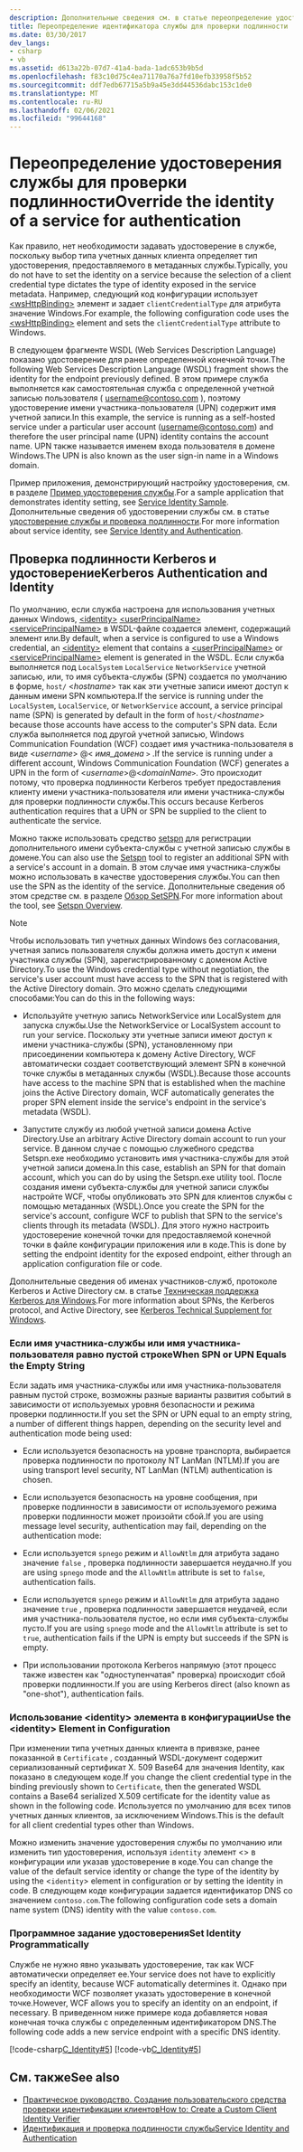 ```yaml
---
description: Дополнительные сведения см. в статье переопределение удостоверения службы для проверки подлинности.
title: Переопределение идентификатора службы для проверки подлинности
ms.date: 03/30/2017
dev_langs:
- csharp
- vb
ms.assetid: d613a22b-07d7-41a4-bada-1adc653b9b5d
ms.openlocfilehash: f83c10d75c4ea71170a76a7fd10efb33958f5b52
ms.sourcegitcommit: ddf7edb67715a5b9a45e3dd44536dabc153c1de0
ms.translationtype: MT
ms.contentlocale: ru-RU
ms.lasthandoff: 02/06/2021
ms.locfileid: "99644168"
---
```

# <a name="override-the-identity-of-a-service-for-authentication"></a><span data-ttu-id="25fa1-103">Переопределение удостоверения службы для проверки подлинности</span><span class="sxs-lookup"><span data-stu-id="25fa1-103">Override the identity of a service for authentication</span></span>

<span data-ttu-id="25fa1-104">Как правило, нет необходимости задавать удостоверение в службе, поскольку выбор типа учетных данных клиента определяет тип удостоверения, предоставляемого в метаданных службы.</span><span class="sxs-lookup"><span data-stu-id="25fa1-104">Typically, you do not have to set the identity on a service because the selection of a client credential type dictates the type of identity exposed in the service metadata.</span></span> <span data-ttu-id="25fa1-105">Например, следующий код конфигурации использует [\<wsHttpBinding>](../../configure-apps/file-schema/wcf/wshttpbinding.md) элемент и задает `clientCredentialType` для атрибута значение Windows.</span><span class="sxs-lookup"><span data-stu-id="25fa1-105">For example, the following configuration code uses the [\<wsHttpBinding>](../../configure-apps/file-schema/wcf/wshttpbinding.md) element and sets the `clientCredentialType` attribute to Windows.</span></span>  

 <span data-ttu-id="25fa1-106">В следующем фрагменте WSDL (Web Services Description Language) показано удостоверение для ранее определенной конечной точки.</span><span class="sxs-lookup"><span data-stu-id="25fa1-106">The following Web Services Description Language (WSDL) fragment shows the identity for the endpoint previously defined.</span></span> <span data-ttu-id="25fa1-107">В этом примере служба выполняется как самостоятельная служба с определенной учетной записью пользователя ( username@contoso.com ), поэтому удостоверение имени участника-пользователя (UPN) содержит имя учетной записи.</span><span class="sxs-lookup"><span data-stu-id="25fa1-107">In this example, the service is running as a self-hosted service under a particular user account (username@contoso.com) and therefore the user principal name (UPN) identity contains the account name.</span></span> <span data-ttu-id="25fa1-108">UPN также называется именем входа пользователя в домене Windows.</span><span class="sxs-lookup"><span data-stu-id="25fa1-108">The UPN is also known as the user sign-in name in a Windows domain.</span></span>  

 <span data-ttu-id="25fa1-109">Пример приложения, демонстрирующий настройку удостоверения, см. в разделе [Пример удостоверения службы](../samples/service-identity-sample.md).</span><span class="sxs-lookup"><span data-stu-id="25fa1-109">For a sample application that demonstrates identity setting, see [Service Identity Sample](../samples/service-identity-sample.md).</span></span> <span data-ttu-id="25fa1-110">Дополнительные сведения об удостоверении службы см. в статье [удостоверение службы и проверка подлинности](../feature-details/service-identity-and-authentication.md).</span><span class="sxs-lookup"><span data-stu-id="25fa1-110">For more information about service identity, see [Service Identity and Authentication](../feature-details/service-identity-and-authentication.md).</span></span>  
  
## <a name="kerberos-authentication-and-identity"></a><span data-ttu-id="25fa1-111">Проверка подлинности Kerberos и удостоверение</span><span class="sxs-lookup"><span data-stu-id="25fa1-111">Kerberos Authentication and Identity</span></span>  

 <span data-ttu-id="25fa1-112">По умолчанию, если служба настроена для использования учетных данных Windows, [\<identity>](../../configure-apps/file-schema/wcf/identity.md) [\<userPrincipalName>](../../configure-apps/file-schema/wcf/userprincipalname.md) [\<servicePrincipalName>](../../configure-apps/file-schema/wcf/serviceprincipalname.md) в WSDL-файле создается элемент, содержащий элемент или.</span><span class="sxs-lookup"><span data-stu-id="25fa1-112">By default, when a service is configured to use a Windows credential, an [\<identity>](../../configure-apps/file-schema/wcf/identity.md) element that contains a [\<userPrincipalName>](../../configure-apps/file-schema/wcf/userprincipalname.md) or [\<servicePrincipalName>](../../configure-apps/file-schema/wcf/serviceprincipalname.md) element is generated in the WSDL.</span></span> <span data-ttu-id="25fa1-113">Если служба выполняется под `LocalSystem` `LocalService` `NetworkService` учетной записью, или, то имя субъекта-службы (SPN) создается по умолчанию в форме, `host/` \<*hostname*> так как эти учетные записи имеют доступ к данным имени SPN компьютера.</span><span class="sxs-lookup"><span data-stu-id="25fa1-113">If the service is running under the `LocalSystem`, `LocalService`, or `NetworkService` account, a service principal name (SPN) is generated by default in the form of `host/`\<*hostname*> because those accounts have access to the computer's SPN data.</span></span> <span data-ttu-id="25fa1-114">Если служба выполняется под другой учетной записью, Windows Communication Foundation (WCF) создает имя участника-пользователя в виде \<*username*> @< *имя_домена* `>` .</span><span class="sxs-lookup"><span data-stu-id="25fa1-114">If the service is running under a different account, Windows Communication Foundation (WCF) generates a UPN in the form of \<*username*>@<*domainName*`>`.</span></span> <span data-ttu-id="25fa1-115">Это происходит потому, что проверка подлинности Kerberos требует предоставления клиенту имени участника-пользователя или имени участника-службы для проверки подлинности службы.</span><span class="sxs-lookup"><span data-stu-id="25fa1-115">This occurs because Kerberos authentication requires that a UPN or SPN be supplied to the client to authenticate the service.</span></span>  
  
 <span data-ttu-id="25fa1-116">Можно также использовать средство [setspn](/previous-versions/windows/it-pro/windows-server-2008-R2-and-2008/cc731241(v=ws.10)) для регистрации дополнительного имени субъекта-службы с учетной записью службы в домене.</span><span class="sxs-lookup"><span data-stu-id="25fa1-116">You can also use the [Setspn](/previous-versions/windows/it-pro/windows-server-2008-R2-and-2008/cc731241(v=ws.10)) tool to register an additional SPN with a service's account in a domain.</span></span> <span data-ttu-id="25fa1-117">В этом случае имя участника-службы можно использовать в качестве удостоверения службы.</span><span class="sxs-lookup"><span data-stu-id="25fa1-117">You can then use the SPN as the identity of the service.</span></span> <span data-ttu-id="25fa1-118">Дополнительные сведения об этом средстве см. в разделе [Обзор SetSPN](/previous-versions/windows/it-pro/windows-server-2003/cc773257(v=ws.10)).</span><span class="sxs-lookup"><span data-stu-id="25fa1-118">For more information about the tool, see [Setspn Overview](/previous-versions/windows/it-pro/windows-server-2003/cc773257(v=ws.10)).</span></span>  
  
> [!NOTE]
> <span data-ttu-id="25fa1-119">Чтобы использовать тип учетных данных Windows без согласования, учетная запись пользователя службы должна иметь доступ к имени участника службы (SPN), зарегистрированному с доменом Active Directory.</span><span class="sxs-lookup"><span data-stu-id="25fa1-119">To use the Windows credential type without negotiation, the service's user account must have access to the SPN that is registered with the Active Directory domain.</span></span> <span data-ttu-id="25fa1-120">Это можно сделать следующими способами:</span><span class="sxs-lookup"><span data-stu-id="25fa1-120">You can do this in the following ways:</span></span>  
  
- <span data-ttu-id="25fa1-121">Используйте учетную запись NetworkService или LocalSystem для запуска службы.</span><span class="sxs-lookup"><span data-stu-id="25fa1-121">Use the NetworkService or LocalSystem account to run your service.</span></span> <span data-ttu-id="25fa1-122">Поскольку эти учетные записи имеют доступ к имени участника-службы (SPN), установленному при присоединении компьютера к домену Active Directory, WCF автоматически создает соответствующий элемент SPN в конечной точке службы в метаданных службы (WSDL).</span><span class="sxs-lookup"><span data-stu-id="25fa1-122">Because those accounts have access to the machine SPN that is established when the machine joins the Active Directory domain, WCF automatically generates the proper SPN element inside the service's endpoint in the service's metadata (WSDL).</span></span>  
  
- <span data-ttu-id="25fa1-123">Запустите службу из любой учетной записи домена Active Directory.</span><span class="sxs-lookup"><span data-stu-id="25fa1-123">Use an arbitrary Active Directory domain account to run your service.</span></span> <span data-ttu-id="25fa1-124">В данном случае с помощью служебного средства Setspn.exe необходимо установить имя участника-службы для этой учетной записи домена.</span><span class="sxs-lookup"><span data-stu-id="25fa1-124">In this case, establish an SPN for that domain account, which you can do by using the Setspn.exe utility tool.</span></span> <span data-ttu-id="25fa1-125">После создания имени субъекта-службы для учетной записи службы настройте WCF, чтобы опубликовать это SPN для клиентов службы с помощью метаданных (WSDL).</span><span class="sxs-lookup"><span data-stu-id="25fa1-125">Once you create the SPN for the service's account, configure WCF to publish that SPN to the service's clients through its metadata (WSDL).</span></span> <span data-ttu-id="25fa1-126">Для этого нужно настроить удостоверение конечной точки для предоставляемой конечной точки в файле конфигурации приложения или в коде.</span><span class="sxs-lookup"><span data-stu-id="25fa1-126">This is done by setting the endpoint identity for the exposed endpoint, either through an application configuration file or code.</span></span>  
  
 <span data-ttu-id="25fa1-127">Дополнительные сведения об именах участников-служб, протоколе Kerberos и Active Directory см. в статье [Техническая поддержка Kerberos для Windows](/previous-versions/msp-n-p/ff649429(v=pandp.10)).</span><span class="sxs-lookup"><span data-stu-id="25fa1-127">For more information about SPNs, the Kerberos protocol, and Active Directory, see [Kerberos Technical Supplement for Windows](/previous-versions/msp-n-p/ff649429(v=pandp.10)).</span></span>  
  
### <a name="when-spn-or-upn-equals-the-empty-string"></a><span data-ttu-id="25fa1-128">Если имя участника-службы или имя участника-пользователя равно пустой строке</span><span class="sxs-lookup"><span data-stu-id="25fa1-128">When SPN or UPN Equals the Empty String</span></span>  

 <span data-ttu-id="25fa1-129">Если задать имя участника-службы или имя участника-пользователя равным пустой строке, возможны разные варианты развития событий в зависимости от используемых уровня безопасности и режима проверки подлинности.</span><span class="sxs-lookup"><span data-stu-id="25fa1-129">If you set the SPN or UPN equal to an empty string, a number of different things happen, depending on the security level and authentication mode being used:</span></span>  
  
- <span data-ttu-id="25fa1-130">Если используется безопасность на уровне транспорта, выбирается проверка подлинности по протоколу NT LanMan (NTLM).</span><span class="sxs-lookup"><span data-stu-id="25fa1-130">If you are using transport level security, NT LanMan (NTLM) authentication is chosen.</span></span>  
  
- <span data-ttu-id="25fa1-131">Если используется безопасность на уровне сообщения, при проверке подлинности в зависимости от используемого режима проверки подлинности может произойти сбой.</span><span class="sxs-lookup"><span data-stu-id="25fa1-131">If you are using message level security, authentication may fail, depending on the authentication mode:</span></span>  
  
- <span data-ttu-id="25fa1-132">Если используется `spnego` режим и `AllowNtlm` для атрибута задано значение `false` , проверка подлинности завершается неудачно.</span><span class="sxs-lookup"><span data-stu-id="25fa1-132">If you are using `spnego` mode and the `AllowNtlm` attribute is set to `false`, authentication fails.</span></span>  
  
- <span data-ttu-id="25fa1-133">Если используется `spnego` режим и `AllowNtlm` для атрибута задано значение `true` , проверка подлинности завершается неудачей, если имя участника-пользователя пустое, но если имя субъекта-службы пусто.</span><span class="sxs-lookup"><span data-stu-id="25fa1-133">If you are using `spnego` mode and the `AllowNtlm` attribute is set to `true`, authentication fails if the UPN is empty but succeeds if the SPN is empty.</span></span>  
  
- <span data-ttu-id="25fa1-134">При использовании протокола Kerberos напрямую (этот процесс также известен как "одноступенчатая" проверка) происходит сбой проверки подлинности.</span><span class="sxs-lookup"><span data-stu-id="25fa1-134">If you are using Kerberos direct (also known as "one-shot"), authentication fails.</span></span>  
  
### <a name="use-the-identity-element-in-configuration"></a><span data-ttu-id="25fa1-135">Использование \<identity> элемента в конфигурации</span><span class="sxs-lookup"><span data-stu-id="25fa1-135">Use the \<identity> Element in Configuration</span></span>  

 <span data-ttu-id="25fa1-136">При изменении типа учетных данных клиента в привязке, ранее показанной в `Certificate` , созданный WSDL-документ содержит сериализованный сертификат X. 509 Base64 для значения Identity, как показано в следующем коде.</span><span class="sxs-lookup"><span data-stu-id="25fa1-136">If you change the client credential type in the binding previously shown to `Certificate`, then the generated WSDL contains a Base64 serialized X.509 certificate for the identity value as shown in the following code.</span></span> <span data-ttu-id="25fa1-137">Используется по умолчанию для всех типов учетных данных клиентов, за исключением Windows.</span><span class="sxs-lookup"><span data-stu-id="25fa1-137">This is the default for all client credential types other than Windows.</span></span>  

 <span data-ttu-id="25fa1-138">Можно изменить значение удостоверения службы по умолчанию или изменить тип удостоверения, используя `identity` элемент <> в конфигурации или указав удостоверение в коде.</span><span class="sxs-lookup"><span data-stu-id="25fa1-138">You can change the value of the default service identity or change the type of the identity by using the <`identity`> element in configuration or by setting the identity in code.</span></span> <span data-ttu-id="25fa1-139">В следующем коде конфигурации задается идентификатор DNS со значением `contoso.com`.</span><span class="sxs-lookup"><span data-stu-id="25fa1-139">The following configuration code sets a domain name system (DNS) identity with the value `contoso.com`.</span></span>  

### <a name="set-identity-programmatically"></a><span data-ttu-id="25fa1-140">Программное задание удостоверения</span><span class="sxs-lookup"><span data-stu-id="25fa1-140">Set Identity Programmatically</span></span>  

 <span data-ttu-id="25fa1-141">Службе не нужно явно указывать удостоверение, так как WCF автоматически определяет ее.</span><span class="sxs-lookup"><span data-stu-id="25fa1-141">Your service does not have to explicitly specify an identity, because WCF automatically determines it.</span></span> <span data-ttu-id="25fa1-142">Однако при необходимости WCF позволяет указать удостоверение в конечной точке.</span><span class="sxs-lookup"><span data-stu-id="25fa1-142">However, WCF allows you to specify an identity on an endpoint, if necessary.</span></span> <span data-ttu-id="25fa1-143">В приведенном ниже примере кода добавляется новая конечная точка службы с определенным идентификатором DNS.</span><span class="sxs-lookup"><span data-stu-id="25fa1-143">The following code adds a new service endpoint with a specific DNS identity.</span></span>  
  
 [!code-csharp[C_Identity#5](../../../../samples/snippets/csharp/VS_Snippets_CFX/c_identity/cs/source.cs#5)]
 [!code-vb[C_Identity#5](../../../../samples/snippets/visualbasic/VS_Snippets_CFX/c_identity/vb/source.vb#5)]  
  
## <a name="see-also"></a><span data-ttu-id="25fa1-144">См. также</span><span class="sxs-lookup"><span data-stu-id="25fa1-144">See also</span></span>

- [<span data-ttu-id="25fa1-145">Практическое руководство. Создание пользовательского средства проверки идентификации клиентов</span><span class="sxs-lookup"><span data-stu-id="25fa1-145">How to: Create a Custom Client Identity Verifier</span></span>](how-to-create-a-custom-client-identity-verifier.md)
- [<span data-ttu-id="25fa1-146">Идентификация и проверка подлинности службы</span><span class="sxs-lookup"><span data-stu-id="25fa1-146">Service Identity and Authentication</span></span>](../feature-details/service-identity-and-authentication.md)
